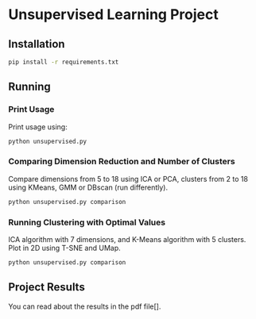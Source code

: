 # Unsupervised Learning Project
## Installation
```bash
pip install -r requirements.txt
```
## Running
### Print Usage
Print usage using:
```bash
python unsupervised.py
```
### Comparing Dimension Reduction and Number of Clusters
Compare dimensions from 5 to 18 using ICA or PCA, clusters from 2 to 18 using KMeans, GMM or DBscan (run differently).
```bash
python unsupervised.py comparison
```
### Running Clustering with Optimal Values
ICA algorithm with 7 dimensions, and K-Means algorithm with 5 clusters. Plot in 2D using T-SNE and UMap.
```bash
python unsupervised.py comparison
```
## Project Results
You can read about the results in the pdf file[].
